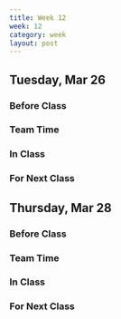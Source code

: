 ```yaml
---
title: Week 12 
week: 12
category: week
layout: post
---
```


## Tuesday, Mar 26

### Before Class

### Team Time

### In Class

### For Next Class


<!-- # # # # # # # # # # # # # # # # # # # # # # # # # # # -->

## Thursday, Mar 28

### Before Class

### Team Time

### In Class

### For Next Class


<!-- # # # # # # # # # # # # # # # # # # # # # # # # # # # -->

